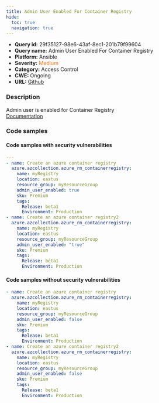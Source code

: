 ```yaml
---
title: Admin User Enabled For Container Registry
hide:
  toc: true
  navigation: true
---
```


<style>
  .highlight .hll {
    background-color: #ff171742;
  }
  .md-content {
    max-width: 1100px;
    margin: 0 auto;
  }
</style>

-   **Query id:** 29f35127-98e6-43af-8ec1-201b79f99604
-   **Query name:** Admin User Enabled For Container Registry
-   **Platform:** Ansible
-   **Severity:** <span style="color:#ff7213">Medium</span>
-   **Category:** Access Control
-   **CWE:** Ongoing
-   **URL:** [Github](https://github.com/Checkmarx/kics/tree/master/assets/queries/ansible/azure/admin_user_enabled_for_container_registry)

### Description
Admin user is enabled for Container Registry<br>
[Documentation](https://docs.ansible.com/ansible/latest/collections/azure/azcollection/azure_rm_containerregistry_module.html)

### Code samples
#### Code samples with security vulnerabilities
```yaml title="Positive test num. 1 - yaml file" hl_lines="17 7"
---
- name: Create an azure container registry
  azure.azcollection.azure_rm_containerregistry:
    name: myRegistry
    location: eastus
    resource_group: myResourceGroup
    admin_user_enabled: true
    sku: Premium
    tags:
      Release: beta1
      Environment: Production
- name: Create an azure container registry2
  azure.azcollection.azure_rm_containerregistry:
    name: myRegistry
    location: eastus
    resource_group: myResourceGroup
    admin_user_enabled: "true"
    sku: Premium
    tags:
      Release: beta1
      Environment: Production

```


#### Code samples without security vulnerabilities
```yaml title="Negative test num. 1 - yaml file"
- name: Create an azure container registry
  azure.azcollection.azure_rm_containerregistry:
    name: myRegistry
    location: eastus
    resource_group: myResourceGroup
    admin_user_enabled: false
    sku: Premium
    tags:
      Release: beta1
      Environment: Production
- name: Create an azure container registry2
  azure.azcollection.azure_rm_containerregistry:
    name: myRegistry
    location: eastus
    resource_group: myResourceGroup
    admin_user_enabled: false
    sku: Premium
    tags:
      Release: beta1
      Environment: Production

```
